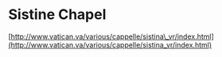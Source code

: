 <!--
id: 13471717017
link: http://tumblr.atmos.org/post/13471717017/sistine-chapel
slug: sistine-chapel
date: Mon Nov 28 2011 15:10:22 GMT-0800 (PST)
publish: 2011-11-028
tags: 
title: Sistine Chapel
-->


Sistine Chapel
==============

[http://www.vatican.va/various/cappelle/sistina\_vr/index.html](http://www.vatican.va/various/cappelle/sistina_vr/index.html)

